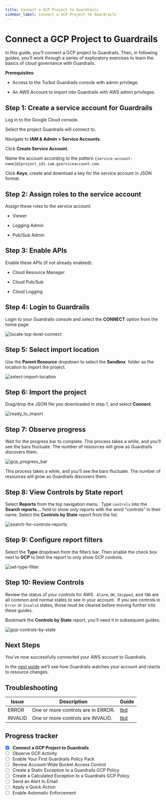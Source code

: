 ```yaml
---
title: Connect a GCP Project to Guardrails
sidebar_label: Connect a GCP Project to Guardrails
---
```



# Connect a GCP Project to Guardrails

In this guide, you’ll connect a GCP project to Guardrails. Then, in following guides, you’ll work through a series of exploratory exercises to learn the basics of cloud governance with Guardrails.

**Prerequisites**:

- Access to the Turbot Guardrails console with admin privilege.

- An AWS Account to import into Guardrails with AWS admin privileges.

## Step 1: Create a service account for Guardrails

Log in to the Google Cloud console.  
  
Select the project Guardrails will connect to.  
  
Navigate to **IAM & Admin > Service Accounts**.  
  
Click **Create Service Account**.  
  
Name the account according to the pattern `{service-account-name}@{project_id}.iam.gserviceaccount.com`.

Click **Keys**, create and download a key for the service account in JSON format.

## Step 2: Assign roles to the service account

  
Assign these roles to the service account:  
  
- Viewer

- Logging Admin

- Pub/Sub Admin

## Step 3: Enable APIs

Enable these APIs (if not already enabled):  
  
- Cloud Resource Manager  
  
- Cloud Pub/Sub  
  
- Cloud Logging  


## Step 4: Login to Guardrails

  
Login to your Guardrails console and select the **CONNECT** option from the home page.  

<p><img alt="locate-top-level-connect" src="/images/docs/guardrails/getting-started/getting-started-gcp/connect-a-project/locate-top-level-connect.png"/></p>

## Step 5: Select import location

Use the **Parent Resource** dropdown to select the **Sandbox**  folder as the location to import the project. 

<p><img alt="select-import-location" src="/images/docs/guardrails/getting-started/getting-started-gcp/connect-a-project/select-import-location.png"/></p>

## Step 6: Import the project

Drag/drop the JSON file you downloaded in step 1, and select **Connect**.

<p><img alt="ready_to_import" src="/images/docs/guardrails/getting-started/getting-started-gcp/connect-a-project/ready-to-import.png"/></p>

## Step 7: Observe progress

  
Wait for the progress bar to complete. This process takes a while, and you’ll see the bars fluctuate. The number of resources will grow as Guardrails discovers them.

<p><img alt="gcp_progress_bar" src="/images/docs/guardrails/getting-started/getting-started-gcp/connect-a-project/gcp-progress-bar.png"/></p>

This process takes a while, and you’ll see the bars fluctuate. The number of resources will grow as Guardrails discovers them.

## Step 8: View Controls by State report

Select **Reports** from the top navigation menu.  Type `controls` into the **Search reports…** field to show only reports with the word "controls" in their name. Select the **Controls by State** report from the list.  

<p><img alt="search-for-controls-reports" src="/images/docs/guardrails/getting-started/getting-started-gcp/connect-a-project/search-for-controls-reports.png"/></p>

## Step 9: Configure report filters

Select the **Type** dropdown from the filters bar. Then enable the check box next to **GCP** to limit the report to only show GCP controls.  

<p><img alt="set-type-filter" src="/images/docs/guardrails/getting-started/getting-started-gcp/connect-a-project/set-type-filter.png"/></p>

## Step 10: Review Controls

Review the status of your controls for AWS.  `Alarm`, `OK`, `Skipped`, and `TBD` are all common and normal states to see in your account.  If you see controls in `Error` or `Invalid` states, those must be cleared before moving further into these guides.  

  
Bookmark the **Controls by State** report, you’ll need it in subsequent guides.

<p><img alt="gcp-controls-by-state" src="/images/docs/guardrails/getting-started/getting-started-gcp/connect-a-project/gcp-controls-by-state.png"/></p>

## Next Steps

  
You’ve now successfully connected your AWS account to Guardrails.

In the [next guide](/guardrails/docs/getting-started/getting-started-gcp/observe-gcp-activity) we’ll see how Guardrails watches your account and reacts to resource changes.  
  


## Troubleshooting

| Issue | Description | Guide |
|--|--|--|
| ERROR | One or more controls are in ERROR. | [tbd]() |
| INVALID | One or more controls are INVALID. | [tbd]() |


## Progress tracker

- [x] **Connect a GCP Project to Guardrails**
- [ ] Observe GCP Activity
- [ ] Enable Your First Guardrails Policy Pack
- [ ] Review Account-Wide Bucket Access Control
- [ ] Create a Static Exception to a Guardrails GCP Policy
- [ ] Create a Calculated Exception to a Guardrails GCP Policy
- [ ] Send an Alert to Email
- [ ] Apply a Quick Action
- [ ] Enable Automatic Enforcement
